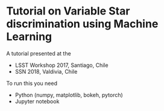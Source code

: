 # Tutorial on Variable Star discrimination using Machine Learning

A tutorial presented at the 
- LSST Workshop 2017, Santiago, Chile
- SSN 2018, Valdivia, Chile

To run this you need
- Python (numpy, matplotlib, bokeh, pytorch)
- Jupyter notebook
